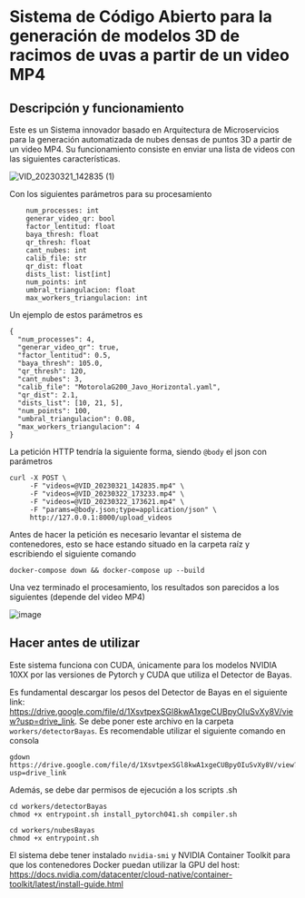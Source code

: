 # Sistema de Código Abierto para la generación de modelos 3D de racimos de uvas a partir de un video MP4
## Descripción y funcionamiento
Este es un Sistema innovador basado en Arquitectura de Microservicios para la generación automatizada de nubes densas de puntos 3D a partir de un video MP4. Su funcionamiento consiste en enviar una lista de videos con las siguientes características. 

![VID_20230321_142835 (1)](https://github.com/user-attachments/assets/8bf1e53b-22c9-4cb4-8b75-a0464ce96335)

Con los siguientes parámetros para su procesamiento 
```
    num_processes: int
    generar_video_qr: bool
    factor_lentitud: float
    baya_thresh: float
    qr_thresh: float
    cant_nubes: int
    calib_file: str 
    qr_dist: float
    dists_list: list[int]
    num_points: int
    umbral_triangulacion: float
    max_workers_triangulacion: int
```
Un ejemplo de estos parámetros es
```
{
  "num_processes": 4,
  "generar_video_qr": true,
  "factor_lentitud": 0.5,
  "baya_thresh": 105.0,
  "qr_thresh": 120,
  "cant_nubes": 3,
  "calib_file": "MotorolaG200_Javo_Horizontal.yaml",
  "qr_dist": 2.1,
  "dists_list": [10, 21, 5],
  "num_points": 100,
  "umbral_triangulacion": 0.08,
  "max_workers_triangulacion": 4
}
```
La petición HTTP tendría la siguiente forma, siendo `@body` el json con parámetros
```
curl -X POST \
     -F "videos=@VID_20230321_142835.mp4" \
     -F "videos=@VID_20230322_173233.mp4" \
     -F "videos=@VID_20230322_173621.mp4" \
     -F "params=@body.json;type=application/json" \
     http://127.0.0.1:8000/upload_videos
```
Antes de hacer la petición es necesario levantar el sistema de contenedores, esto se hace estando situado en la carpeta raíz y escribiendo el siguiente comando
```
docker-compose down && docker-compose up --build
```
Una vez terminado el procesamiento, los resultados son parecidos a los siguientes (depende del video MP4)

![image](https://github.com/user-attachments/assets/4a8412bc-6f11-4033-af98-a03c9037a45d)

## Hacer antes de utilizar

Este sistema funciona con CUDA, únicamente para los modelos NVIDIA 10XX por las versiones de Pytorch y CUDA que utiliza el Detector de Bayas.

Es fundamental descargar los pesos del Detector de Bayas en el siguiente link: https://drive.google.com/file/d/1XsvtpexSGl8kwA1xgeCUBpyOIuSvXy8V/view?usp=drive_link. Se debe poner este archivo en la carpeta `workers/detectorBayas`. Es recomendable utilizar el siguiente comando en consola 

```
gdown https://drive.google.com/file/d/1XsvtpexSGl8kwA1xgeCUBpyOIuSvXy8V/view?usp=drive_link
```

Además, se debe dar permisos de ejecución a los scripts .sh 

```
cd workers/detectorBayas
chmod +x entrypoint.sh install_pytorch041.sh compiler.sh
```

```
cd workers/nubesBayas
chmod +x entrypoint.sh
```

El sistema debe tener instalado `nvidia-smi` y NVIDIA Container Toolkit para que los contenedores Docker puedan utilizar la GPU del host: https://docs.nvidia.com/datacenter/cloud-native/container-toolkit/latest/install-guide.html




